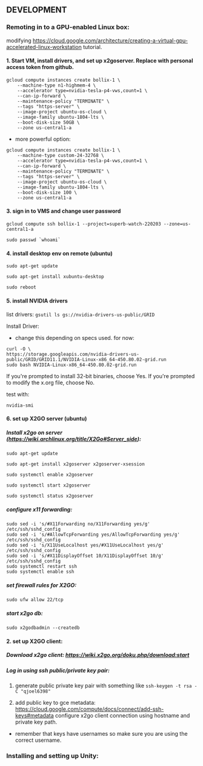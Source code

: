## DEVELOPMENT
### Remoting in to a GPU-enabled Linux box:
modifying https://cloud.google.com/architecture/creating-a-virtual-gpu-accelerated-linux-workstation tutorial.

#### 1. Start VM, install drivers, and set up x2goserver. Replace <personal-access-token> with personal access token from github.
  
```
gcloud compute instances create bollix-1 \
    --machine-type n1-highmem-4 \
    --accelerator type=nvidia-tesla-p4-vws,count=1 \
    --can-ip-forward \
    --maintenance-policy "TERMINATE" \
    --tags "https-server" \
    --image-project ubuntu-os-cloud \
    --image-family ubuntu-1804-lts \
    --boot-disk-size 50GB \
    --zone us-central1-a
```

* more powerful option:

```
gcloud compute instances create bollix-1 \
    --machine-type custom-24-32768 \
    --accelerator type=nvidia-tesla-p4-vws,count=1 \
    --can-ip-forward \
    --maintenance-policy "TERMINATE" \
    --tags "https-server" \
    --image-project ubuntu-os-cloud \
    --image-family ubuntu-1804-lts \
    --boot-disk-size 100 \
    --zone us-central1-a
```
#### 3. sign in to VMS and change user password

`gcloud compute ssh bollix-1 --project=superb-watch-220203 --zone=us-central1-a`

`` sudo passwd `whoami` ``

#### 4. install desktop env on remote (ubuntu)

`sudo apt-get update`
  
`sudo apt-get install xubuntu-desktop`

`sudo reboot`

#### 5. install NVIDIA drivers

list drivers:
`gsutil ls gs://nvidia-drivers-us-public/GRID`

Install Driver:
* change this depending on specs used. for now:

```
curl -O \
https://storage.googleapis.com/nvidia-drivers-us-public/GRID/GRID11.1/NVIDIA-Linux-x86_64-450.80.02-grid.run
sudo bash NVIDIA-Linux-x86_64-450.80.02-grid.run
```
If you're prompted to install 32-bit binaries, choose Yes.
If you're prompted to modify the x.org file, choose No.

test with:

`nvidia-smi`


#### 6. set up X2GO server (ubuntu)
##### Install x2go on server (https://wiki.archlinux.org/title/X2Go#Server_side): 

`sudo apt-get update`

`sudo apt-get install x2goserver x2goserver-xsession`

`sudo systemctl enable x2goserver`  

`sudo systemctl start x2goserver`  

`sudo systemctl status x2goserver`  

##### configure x11 forwarding:

```
sudo sed -i 's/#X11Forwarding no/X11Forwarding yes/g' /etc/ssh/sshd_config
sudo sed -i 's/#AllowTcpForwarding yes/AllowTcpForwarding yes/g' /etc/ssh/sshd_config
sudo sed -i 's/X11UseLocalhost yes/#X11UseLocalhost yes/g' /etc/ssh/sshd_config
sudo sed -i 's/#X11DisplayOffset 10/X11DisplayOffset 10/g' /etc/ssh/sshd_config
sudo systemctl restart ssh
sudo systemctl enable ssh
```

##### set  firewall rules for X2GO:
`sudo ufw allow 22/tcp`

##### start x2go db:
`sudo x2godbadmin --createdb`

#### 2. set up X2GO client:
##### Download x2go client: https://wiki.x2go.org/doku.php/download:start

##### Log in using ssh public/private key pair:
1. generate public private key pair with something like `ssh-keygen -t rsa -C "qjoel6398"`

2. add public key to gce metadata: https://cloud.google.com/compute/docs/connect/add-ssh-keys#metadata
configure x2go client connection using hostname and private key path.
 * remember that keys have usernames so make sure you are using the correct username.

  
### Installing and setting up Unity:
